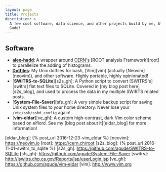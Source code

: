 ```yaml
---
layout: page
title: Projects
description: >
  A few cool software, data science, and other projects build by me, Alexander
  Gude!
---
```


## Software

- [**alex-hadd**][ahad_gh]: A wrapper around [CERN's][cern] [ROOT analysis
Framework][root] to parallelize the adding of histograms.
- [**Dotfiles**][dot_gh]: My Unix dotfiles for bash, [Vim][vim] (actually
[Neovim][neovim]), and other software. Highly portable, highly opinionated!
- [**SWITRS-to-SQLite**][s2s_gh]: A Python script to convert
[SWITRS's][switrs] flat text files to SQLite. Covered in [my blog post
here][s2s_blog], and used to process the data in my multiple SWIRTS related
posts.
- [**System-File-Saver**][sfs_gh]: A very simple backup script for saving Unix
system files to your home directory. Never lose your `/etc/ssh/sshd_config`
again!
- [**vim-eldar**][ve_gh]: A custom high-contrast, dark Vim color scheme based
on elflord. See my [blog post about it][eldar_blog] for more information!

[ahad_gh]: https://github.com/agude/Alex-Hadd
[cern]: https://cern.ch
[dot_gh]: https://github.com/agude/dotfiles
[eldar_blog]: {% post_url 2016-12-23-vim_eldar %}
[neovim]: https://neovim.io
[root]: https://cern.ch/root
[s2s_blog]: {% post_url 2016-11-01-switrs_to_sqlite %}
[s2s_gh]: https://github.com/agude/SWITRS-to-SQLite
[sfs_gh]: https://github.com/agude/System-File-Saver
[switrs]: http://iswitrs.chp.ca.gov/Reports/jsp/userLogin.jsp
[ve_gh]: https://github.com/agude/vim-eldar
[vim]: http://www.vim.org
